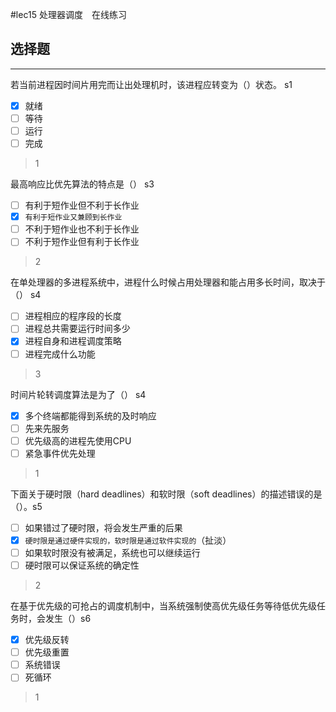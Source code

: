 #lec15 处理器调度　在线练习
## 选择题

---

若当前进程因时间片用完而让出处理机时，该进程应转变为（）状态。 s1

- [x] 就绪
- [ ] 等待
- [ ] 运行
- [ ] 完成

> 1


最高响应比优先算法的特点是（） s3

- [ ] 有利于短作业但不利于长作业
- [x] `有利于短作业又兼顾到长作业`
- [ ] 不利于短作业也不利于长作业
- [ ] 不利于短作业但有利于长作业

> 2

在单处理器的多进程系统中，进程什么时候占用处理器和能占用多长时间，取决于（） s4

- [ ] 进程相应的程序段的长度
- [ ] 进程总共需要运行时间多少
- [x] 进程自身和进程调度策略
- [ ] 进程完成什么功能

> 3


时间片轮转调度算法是为了（） s4

- [x] 多个终端都能得到系统的及时响应
- [ ] 先来先服务
- [ ] 优先级高的进程先使用CPU
- [ ] 紧急事件优先处理

> 1


下面关于硬时限（hard deadlines）和软时限（soft deadlines）的描述错误的是（）。s5

- [ ] 如果错过了硬时限，将会发生严重的后果
- [x] `硬时限是通过硬件实现的，软时限是通过软件实现的`（扯淡）
- [ ] 如果软时限没有被满足，系统也可以继续运行
- [ ] 硬时限可以保证系统的确定性

> 2

在基于优先级的可抢占的调度机制中，当系统强制使高优先级任务等待低优先级任务时，会发生（）s6
- [x] 优先级反转
- [ ] 优先级重置
- [ ] 系统错误
- [ ] 死循环

> 1


